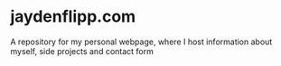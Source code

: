 # jaydenflipp.com
A repository for my personal webpage, where I host information about myself, side projects and contact form
